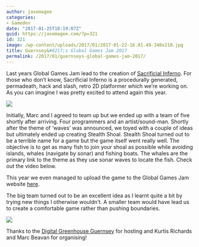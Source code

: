 ```yaml
---
author: jasemagee
categories:
- Gamedev
date: "2017-01-25T18:19:07Z"
guid: https://jasemagee.com/?p=321
id: 321
image: /wp-content/uploads/2017/01/2017-01-22-16.01.49-340x210.jpg
title: Guernsey&#8217;s Global Games Jam 2017
permalink: /2017/01/guernseys-global-games-jam-2017/
---
```

Last years Global Games Jam lead to the creation of [Sacrificial Inferno](https://sacrificialinferno.com/). For those who don&#8217;t know, Sacrificial Inferno is a procedurally generated, permadeath, hack and slash, retro 2D platformer which we&#8217;re working on. As you can imagine I was pretty excited to attend again this year.

<div class="center-align">
<a href="/wp-content/uploads/2017/01/Start.png"><img class="responsive-img" src="/wp-content/uploads/2017/01/Start-1024x640.png" /></a>
</div>

Initially, Marc and I agreed to team up but we ended up with a team of five shortly after arriving. Four programmers and an artist/sound-man. Shortly after the theme of &#8216;waves&#8217; was announced, we toyed with a couple of ideas but ultimately ended up creating Stealth Shoal. Stealth Shoal turned out to be a terrible name for a game but the game itself went really well. The objective is to get as many fish to join your shoal as possible while avoiding islands, whales (navigate by sonar) and fishing boats. The whales are the primary link to the theme as they use sonar waves to locate the fish. Check out the video below.

This year we even managed to upload the game to the Global Games Jam website [here](http://globalgamejam.org/2017/games/stealth-shoal).

The big team turned out to be an excellent idea as I learnt quite a bit by trying new things I otherwise wouldn&#8217;t. A smaller team would have lead us to create a comfortable game rather than pushing boundaries.

<div class="center-align">
<a href="/wp-content/uploads/2017/01/2017-01-22-16.01.49.jpg"><img class="responsive-img" src="/wp-content/uploads/2017/01/2017-01-22-16.01.49-1024x768.jpg" /></a>
</div>

Thanks to the [Digital Greenhouse Guernsey](http://www.digitalgreenhouse.gg/) for hosting and Kurtis Richards and Marc Beavan for organising!